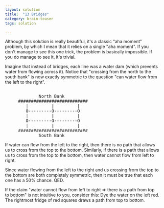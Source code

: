 ```yaml
---
layout: solution
title:  "13 Bridges"
category: brain-teaser
tags: solution

---
```


Although this solution is really beautiful, it's a classic "aha
moment" problem, by which I mean that it relies on a single "aha moment".
If you don't manage to see this one trick, the problem is basically
impossible.  If you do manage to see it, it's trivial.

Imagine that instead of bridges, each line was a water dam (which prevents water from flowing across it).  Notice that "crossing from the north to the south bank" is now exactly symmetric to the question "can water flow from the left to the right".

<pre>

             North Bank
     ###########################
        |         |         |
        O---------O---------O
        |         |         |
        O---------O---------O
        |         |         |
     ###########################
             South Bank
</pre>

If water can flow from the left to the right, then there is no path that allows us to cross from the top to the bottom.  Similarly, if there is a path that allows us to cross from the top to the bottom, then water cannot flow from left to right.

Since water flowing from the left to the right and us crossing from the top to the bottom are both completely symmetric, then it must be true that each one has a 50% chance.  QED.

If the claim "water cannot flow from left to right => there is a path from top to bottom" is not intuitive to you, consider this: Dye the water on the left red.  The rightmost fridge of red squares draws a path from top to bottom.
